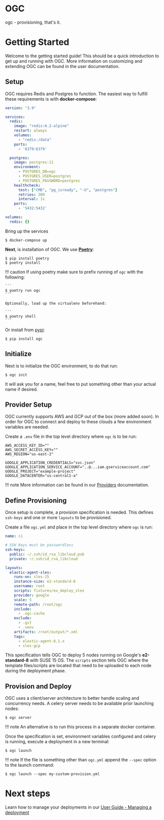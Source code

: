 # OGC

ogc - provisioning, that's it.

# Getting Started

Welcome to the getting started guide! This should be a quick introduction to get up and running with OGC. More information on customizing and extending OGC can be found in the user documentation.

## Setup

OGC requires Redis and Postgres to function. The easiest way to fulfill these requirements is with **docker-compose**:

```yaml
version: "3.9"

services:
  redis:
    image: "redis:6.2-alpine"
    restart: always
    volumes:
      - "redis:/data"
    ports:
      - '6379:6379'  

  postgres:
    image: postgres:11
    environment:
      - POSTGRES_DB=ogc
      - POSTGRES_USER=postgres
      - POSTGRES_PASSWORD=postgres
    healthcheck:
      test: ["CMD", "pg_isready", "-U", "postgres"]
      retries: 300
      interval: 1s
    ports:
      - '5432:5432'

volumes:
  redis: {}
```

Bring up the services

 `$ docker-compose up`

**Next**, is installation of OGC. We use **[Poetry](https://python-poetry.org/)**:

```shell
$ pip install poetry
$ poetry install
```

!!! caution
    If using poetry make sure to prefix running of `ogc` with the following:

    ```
    $ poetry run ogc
    ```

    Optionally, load up the virtualenv beforehand:

    ```
    $ poetry shell
    ```

Or install from [pypi](https://pypi.org):

```
$ pip install ogc
```

## Initialize

Next is to initialize the OGC environment, to do that run:

```
$ ogc init
```

It will ask you for a name, feel free to put something other than your actual name if desired.

## Provider Setup

OGC currently supports AWS and GCP out of the box (more added soon). In order for OGC to connect and deploy to these clouds a few environment variables are needed. 

Create a `.env` file in the top level directory where `ogc` is to be run:

```
AWS_ACCESS_KEY_ID=""
AWS_SECRET_ACCESS_KEY=""
AWS_REGION="us-east-2"

GOOGLE_APPLICATION_CREDENTIALS="svc.json"
GOOGLE_APPLICATION_SERVICE_ACCOUNT="..@...iam.gserviceaccount.com"
GOOGLE_PROJECT="example-project"
GOOGLE_DATACENTER="us-central1-a"
```

!!! note
    More information can be found in our [Providers](user-guide/providers.md) documentation.

## Define Provisioning

Once setup is complete, a provision specification is needed. This defines `ssh-keys` and one or more `layouts` to be provisioned. 

Create a file `ogc.yml` and place in the top level directory where `ogc` is run:

```yaml
name: ci

# SSH Keys must be passwordless
ssh-keys:
  public: ~/.ssh/id_rsa_libcloud.pub
  private: ~/.ssh/id_rsa_libcloud

layouts:
  elastic-agent-sles: 
    runs-on: sles-15
    instance-size: e2-standard-8
    username: root
    scripts: fixtures/ex_deploy_sles
    provider: google
    scale: 5
    remote-path: /root/ogc
    include:
      - .ogc-cache
    exclude:
      - .git
      - .venv
    artifacts: /root/output/*.xml
    tags:
      - elastic-agent-8.1.x
      - sles-gcp
```

This specification tells OGC to deploy 5 nodes running on Google's **e2-standard-8** with SUSE 15 OS. 
The `scripts` section tells OGC where the template files/scripts are located that need to be uploaded to each node during the deployment phase.

## Provision and Deploy

OGC uses a client/server architecture to better handle scaling and concurrency needs. A celery server needs to be available prior launching nodes:

```shell
$ ogc server
```

!!! note
    An alternative is to run this process in a separate docker container.

Once the specification is set, environment variables configured and celery is running, execute a deployment in a new terminal:

```shell
$ ogc launch
```

!!! note
    If the file is something other than `ogc.yml` append the `--spec` option to the launch command:

```shell
$ ogc launch --spec my-custom-provision.yml
```

# Next steps

Learn how to manage your deployments in our [User Guide - Managing a deployment](user-guide/managing-nodes.md)